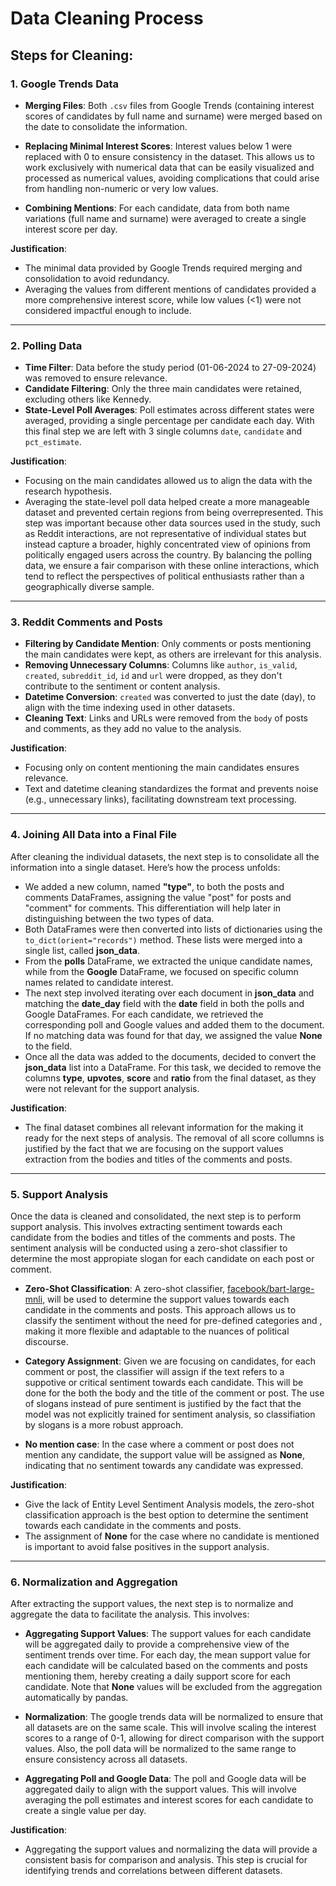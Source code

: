# Data Cleaning Process

## Steps for Cleaning:

### 1. **Google Trends Data**

- **Merging Files**: Both `.csv` files from Google Trends (containing interest scores of candidates by full name and surname) were merged based on the date to consolidate the information.
- **Replacing Minimal Interest Scores**: Interest values below 1 were replaced with 0 to ensure consistency in the dataset. This allows us to work exclusively with numerical data that can be easily visualized and processed as numerical values, avoiding complications that could arise from handling non-numeric or very low values.

- **Combining Mentions**: For each candidate, data from both name variations (full name and surname) were averaged to create a single interest score per day.

**Justification**: 
- The minimal data provided by Google Trends required merging and consolidation to avoid redundancy.
- Averaging the values from different mentions of candidates provided a more comprehensive interest score, while low values (<1) were not considered impactful enough to include.

---

### 2. **Polling Data**

- **Time Filter**: Data before the study period (01-06-2024 to 27-09-2024) was removed to ensure relevance.
- **Candidate Filtering**: Only the three main candidates were retained, excluding others like Kennedy.
- **State-Level Poll Averages**: Poll estimates across different states were averaged, providing a single percentage per candidate each day. With this final step we are left with 3 single columns `date`, `candidate` and `pct_estimate`.

**Justification**: 
- Focusing on the main candidates allowed us to align the data with the research hypothesis. 
- Averaging the state-level poll data helped create a more manageable dataset and prevented certain regions from being overrepresented. This step was important because other data sources used in the study, such as Reddit interactions, are not representative of individual states but instead capture a broader, highly concentrated view of opinions from politically engaged users across the country. By balancing the polling data, we ensure a fair comparison with these online interactions, which tend to reflect the perspectives of political enthusiasts rather than a geographically diverse sample.
---

### 3. **Reddit Comments and Posts**

- **Filtering by Candidate Mention**: Only comments or posts mentioning the main candidates were kept, as others are irrelevant for this analysis.
- **Removing Unnecessary Columns**: Columns like `author`, `is_valid`, `created`, `subreddit_id`, `id` and `url` were dropped, as they don't contribute to the sentiment or content analysis.
- **Datetime Conversion**: `created` was converted to just the date (day), to align with the time indexing used in other datasets.
- **Cleaning Text**: Links and URLs were removed from the `body` of posts and comments, as they add no value to the analysis.

**Justification**:
- Focusing only on content mentioning the main candidates ensures relevance.
- Text and datetime cleaning standardizes the format and prevents noise (e.g., unnecessary links), facilitating downstream text processing.

---

### 4. **Joining All Data into a Final File**

After cleaning the individual datasets, the next step is to consolidate all the information into a single dataset. Here’s how the process unfolds:

- We added a new column, named **"type"**, to both the posts and comments DataFrames, assigning the value "post" for posts and "comment" for comments. This differentiation will help later in distinguishing between the two types of data.
- Both DataFrames were then converted into lists of dictionaries using the `to_dict(orient="records")` method. These lists were merged into a single list, called **json_data**.
- From the **polls** DataFrame, we extracted the unique candidate names, while from the **Google** DataFrame, we focused on specific column names related to candidate interest.
- The next step involved iterating over each document in **json_data** and matching the **date_day** field with the **date** field in both the polls and Google DataFrames. For each candidate, we retrieved the corresponding poll and Google values and added them to the document. If no matching data was found for that day, we assigned the value **None** to the field.
- Once all the data was added to the documents, decided to convert the **json_data** list into a DataFrame. For this task, we decided to remove the columns **type**, **upvotes**, **score** and **ratio** from the final dataset, as they were not relevant for the support analysis.

**Justification**:
- The final dataset combines all relevant information for the making it ready for the next steps of analysis. The removal of all score collumns is justified by the fact that we are focusing on the support values extraction from the bodies and titles of the comments and posts.

---

### 5. **Support Analysis**

Once the data is cleaned and consolidated, the next step is to perform support analysis. This involves extracting sentiment towards each candidate from the bodies and titles of the comments and posts. The sentiment analysis will be conducted using a zero-shot classifier to determine the most appropiate slogan for each candidate on each post or comment.

- **Zero-Shot Classification**: A zero-shot classifier, [facebook/bart-large-mnli](https://huggingface.co/facebook/bart-large-mnli), will be used to determine the support values towards each candidate in the comments and posts. This approach allows us to classify the sentiment without the need for pre-defined categories and , making it more flexible and adaptable to the nuances of political discourse.

- **Category Assignment**: Given we are focusing on candidates, for each comment or post, the classifier will assign if the text refers to a suppotive or critical sentiment towards each candidate. This will be done for the both the body and the title of the comment or post. The use of slogans instead of pure sentiment is justified by the fact that the model was not explicitly trained for sentiment analysis, so classifiation by slogans is a more robust approach.

- **No mention case**: In the case where a comment or post does not mention any candidate, the support value will be assigned as **None**, indicating that no sentiment towards any candidate was expressed.
  
**Justification**:
- Give the lack of Entity Level Sentiment Analysis models, the zero-shot classification approach is the best option to determine the sentiment towards each candidate in the comments and posts.
- The assignment of **None** for the case where no candidate is mentioned is important to avoid false positives in the support analysis.

---

### 6. **Normalization and Aggregation**

After extracting the support values, the next step is to normalize and aggregate the data to facilitate the analysis. This involves:

- **Aggregating Support Values**: The support values for each candidate will be aggregated daily to provide a comprehensive view of the sentiment trends over time. For each day, the mean support value for each candidate will be calculated based on the comments and posts mentioning them, hereby creating a daily support score for each candidate. Note that **None** values will be excluded from the aggregation automatically by pandas.

- **Normalization**: The google trends data will be normalized to ensure that all datasets are on the same scale. This will involve scaling the interest scores to a range of 0-1, allowing for direct comparison with the support values. Also, the poll data will be normalized to the same range to ensure consistency across all datasets.

- **Aggregating Poll and Google Data**: The poll and Google data will be aggregated daily to align with the support values. This will involve averaging the poll estimates and interest scores for each candidate to create a single value per day.

**Justification**:
- Aggregating the support values and normalizing the data will provide a consistent basis for comparison and analysis. This step is crucial for identifying trends and correlations between different datasets.